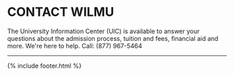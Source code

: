 # CONTACT WILMU

The University Information Center (UIC) is available to answer your questions about the admission process,
tuition and fees, financial aid and more. We're here to help. Call: (877) 967-5464

----

{% include footer.html %}
